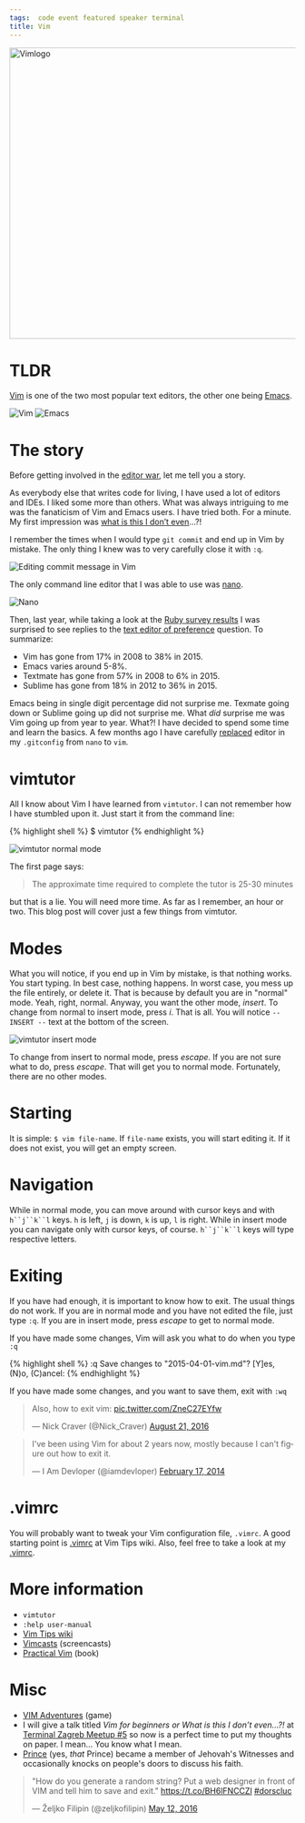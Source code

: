 ```yaml
---
tags:  code event featured speaker terminal
title: Vim
---
```

<a title="By User:D0ktorz [GPL (http://www.gnu.org/licenses/gpl.html)], via Wikimedia Commons" href="https://commons.wikimedia.org/wiki/File%3AVimlogo.svg"><img width="512" alt="Vimlogo" src="//upload.wikimedia.org/wikipedia/commons/thumb/9/9f/Vimlogo.svg/512px-Vimlogo.svg.png"/></a>

# TLDR

[Vim](https://en.wikipedia.org/wiki/Vim_(text_editor)) is one of the two most popular text editors, the other one being [Emacs](https://en.wikipedia.org/wiki/Emacs).

![Vim](/assets/vim.png "Vim")
![Emacs](/assets/emacs.png "Emacs")

# The story

Before getting involved in the [editor war](https://en.wikipedia.org/wiki/Editor_war), let me tell you a story.

As everybody else that writes code for living, I have used a lot of editors and IDEs. I liked some more than others. What was always intriguing to me was the fanaticism of Vim and Emacs users. I have tried both. For a minute. My first impression was [what is this I don’t even](http://knowyourmeme.com/memes/what-is-this-i-dont-even)...?!

I remember the times when I would type `git commit` and end up in Vim by mistake. The only thing I knew was to very carefully close it with `:q`.

![Editing commit message in Vim](/assets/git-commit-vim.png "Editing commit message in Vim")

The only command line editor that I was able to use was [nano](https://en.wikipedia.org/wiki/GNU_nano).

![Nano](/assets/nano.png "Nano")

Then, last year, while taking a look at the [Ruby survey results](http://www.askr.me/ruby) I was surprised to see replies to the [text editor of preference](http://www.askr.me/ruby#6) question. To summarize:

- Vim has gone from 17% in 2008 to 38% in 2015.
- Emacs varies around 5-8%.
- Textmate has gone from 57% in 2008 to 6% in 2015.
- Sublime has gone from 18% in 2012 to 36% in 2015.

Emacs being in single digit percentage did not surprise me. Texmate going down or Sublime going up did not surprise me. What *did* surprise me was Vim going up from year to year. What?! I have decided to spend some time and learn the basics. A few months ago I have carefully [replaced](https://github.com/zeljkofilipin/dotfiles/commit/a21f4bb5834695dafba64e7c59a05694eaf52fdc) editor in my `.gitconfig` from `nano` to `vim`.

# vimtutor

All I know about Vim I have learned from `vimtutor`. I can not remember how I have stumbled upon it. Just start it from the command line:

{% highlight shell %}
$ vimtutor
{% endhighlight %}

![vimtutor normal mode](/assets/vimtutor-normal.png "vimtutor normal mode")

The first page says:

> The approximate time required to complete the tutor is 25-30 minutes

but that is a lie. You will need more time. As far as I remember, an hour or two. This blog post will cover just a few things from vimtutor.

# Modes

What you will notice, if you end up in Vim by mistake, is that nothing works. You start typing. In best case, nothing happens. In worst case, you mess up the file entirely, or delete it. That is because by default you are in "normal" mode. Yeah, right, normal. Anyway, you want the other mode, *insert*. To change from normal to insert mode, press *i*. That is all. You will notice `-- INSERT --` text at the bottom of the screen.

![vimtutor insert mode](/assets/vimtutor-insert.png "vimtutor insert mode")

To change from insert to normal mode, press *escape*. If you are not sure what to do, press *escape*. That will get you to normal mode. Fortunately, there are no other modes.

# Starting

It is simple: `$ vim file-name`. If `file-name` exists, you will start editing it. If it does not exist, you will get an empty screen.

# Navigation

While in normal mode, you can move around with cursor keys and with `h``j``k``l` keys. `h` is left, `j` is down, `k` is up, `l` is right. While in insert mode you can navigate only with cursor keys, of course. `h``j``k``l` keys will type respective letters.

# Exiting

If you have had enough, it is important to know how to exit. The usual things do not work. If you are in normal mode and you have not edited the file, just type `:q`. If you are in insert mode, press *escape* to get to normal mode.

If you have made some changes, Vim will ask you what to do when you type `:q`

{% highlight shell %}
:q
Save changes to "2015-04-01-vim.md"?
[Y]es, (N)o, (C)ancel: 
{% endhighlight %}

If you have made some changes, and you want to save them, exit with `:wq`

<blockquote class="twitter-tweet" data-lang="en"><p lang="en" dir="ltr">Also, how to exit vim: <a href="https://t.co/ZneC27EYfw">pic.twitter.com/ZneC27EYfw</a></p>&mdash; Nick Craver (@Nick_Craver) <a href="https://twitter.com/Nick_Craver/status/767475375253426182">August 21, 2016</a></blockquote>
<script async src="//platform.twitter.com/widgets.js" charset="utf-8"></script>

<blockquote class="twitter-tweet" data-lang="en"><p lang="en" dir="ltr">I&#39;ve been using Vim for about 2 years now, mostly because I can&#39;t figure out how to exit it.</p>&mdash; I Am Devloper (@iamdevloper) <a href="https://twitter.com/iamdevloper/status/435555976687923200">February 17, 2014</a></blockquote>
<script async src="//platform.twitter.com/widgets.js" charset="utf-8"></script>

# .vimrc

You will probably want to tweak your Vim configuration file, `.vimrc`. A good starting point is [.vimrc](http://vim.wikia.com/wiki/Example_vimrc) at Vim Tips wiki. Also, feel free to take a look at my [.vimrc](https://github.com/zeljkofilipin/dotfiles/blob/master/.vimrc).

# More information

- `vimtutor`
- `:help user-manual`
- [Vim Tips wiki](http://vim.wikia.com/wiki/Vim_Tips_Wiki)
- [Vimcasts](http://vimcasts.org/) (screencasts)
- [Practical Vim](https://pragprog.com/book/dnvim/practical-vim) (book)

# Misc

- [VIM Adventures](http://vim-adventures.com/) (game)
- I will give a talk titled *Vim for beginners or What is this I don’t even...?!* at [Terminal Zagreb Meetup #5](http://www.meetup.com/terminal-zg/events/221415994/) so now is a perfect time to put my thoughts on paper. I mean... You know what I mean.
- [Prince](https://en.wikipedia.org/wiki/Prince_(musician)#Personal_life) (yes, _that_ Prince) became a member of Jehovah's Witnesses and occasionally knocks on people's doors to discuss his faith.

<blockquote class="twitter-tweet" data-lang="en"><p lang="en" dir="ltr">&quot;How do you generate a random string? Put a web designer in front of VIM and tell him to save and exit.&quot; <a href="https://t.co/BH6lFNCCZl">https://t.co/BH6lFNCCZl</a> <a href="https://twitter.com/hashtag/dorscluc?src=hash">#dorscluc</a></p>&mdash; Željko Filipin (@zeljkofilipin) <a href="https://twitter.com/zeljkofilipin/status/730788801447137280">May 12, 2016</a></blockquote>
<script async src="//platform.twitter.com/widgets.js" charset="utf-8"></script>
